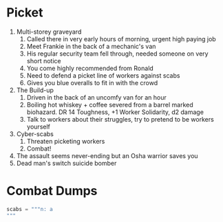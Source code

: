 # Picket
1. Multi-storey graveyard
	1. Called there in very early hours of morning, urgent high paying job
	2. Meet Frankie in the back of a mechanic's van
	3. His regular security team fell through, needed someone on very short notice
	4. You come highly recommended from Ronald
	5. Need to defend a picket line of workers against scabs
	6. Gives you blue overalls to fit in with the crowd
2. The Build-up
	1. Driven in the back of an uncomfy van for an hour
	2. Boiling hot whiskey + coffee severed from a barrel marked biohazard. DR 14 Toughness, +1 Worker Solidarity, d2 damage
	3. Talk to workers about their struggles, try to pretend to be workers yourself 
3. Cyber-scabs
	1. Threaten picketing workers
	2. Combat! 
4. The assault seems never-ending but an Osha warrior saves you
5. Dead man's switch suicide bomber

# Combat Dumps
```py
scabs = """n: a 
"""
```

<!--stackedit_data:
eyJoaXN0b3J5IjpbLTU5NjYzNzkxNiwtMTMwNzYyNzQyOSwtMT
IxNDU3NzE1MiwtNzc3OTI0MTE5LC0yMDkyNTM5NzkzLC0xNjc2
OTg0Njg0LC0xMjczNTc5ODc3LC0xMjA5NzA4MjU5LDE4NTkzNz
c2NCw4MDE2MTA2MzAsLTE3ODQwNDAwMiwxMzQyOTQ4MTQ0LC0y
MDg4NzQ2NjEyLDczMDk5ODExNl19
-->